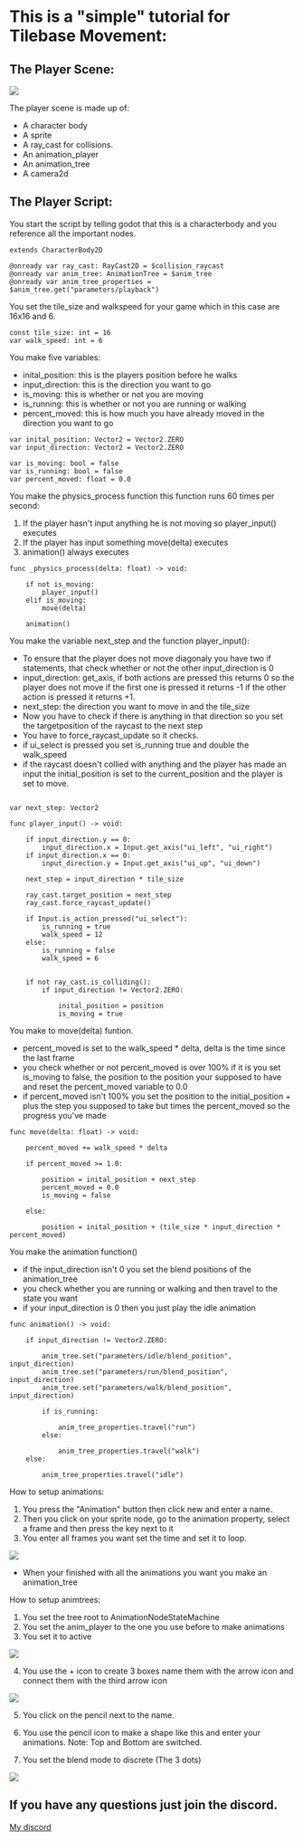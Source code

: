 # This is a "simple" tutorial for Tilebase Movement:


## The Player Scene:


![](/res/player_scn.png)

The player scene is made up of:
- A character body
- A sprite
- A ray_cast for collisions.
- An animation_player
- An animation_tree
- A camera2d


## The Player Script:


You start the script by telling godot that this is a characterbody and you reference all the important nodes.

```
extends CharacterBody2D

@onready var ray_cast: RayCast2D = $collision_raycast
@onready var anim_tree: AnimationTree = $anim_tree
@onready var anim_tree_properties = $anim_tree.get("parameters/playback")
```

You set the tile_size and walkspeed for your game which in this case are 16x16 and 6.

```
const tile_size: int = 16
var walk_speed: int = 6
```

You make five variables:

- inital_position: this is the players position before he walks
- input_direction: this is the direction you want to go
- is_moving: this is whether or not you are moving
- is_running: this is whether or not you are running or walking
- percent_moved: this is how much you have already moved in the direction you want to go


```
var inital_position: Vector2 = Vector2.ZERO
var input_direction: Vector2 = Vector2.ZERO

var is_moving: bool = false
var is_running: bool = false
var percent_moved: float = 0.0
```

You make the physics_process function this function runs 60 times per second:

1. If the player hasn't input anything he is not moving so player_input() executes
2. If the player has input something move(delta) executes
3. animation() always executes

```
func _physics_process(delta: float) -> void:

    if not is_moving: 
        player_input()
    elif is_moving:
        move(delta)
	
	animation()
```

You make the variable next_step and the function player_input():

- To ensure that the player does not move diagonaly you have two if statements, that check whether or not the other input_direction is 0
- input_direction: get_axis, if both actions are pressed this returns 0 so the player does not move if the first one is pressed it returns -1 if the other action is pressed it returns +1.
- next_step: the direction you want to move in and the tile_size
- Now you have to check if there is anything in that direction so you set the targetposition of the raycast to the next step
- You have to force_raycast_update so it checks.
- if ui_select is pressed you set is_running true and double the walk_speed
- if the raycast doesn't collied with anything and the player has made an input the initial_position is set to the current_position and the player is set to move.

```

var next_step: Vector2

func player_input() -> void:
	
	if input_direction.y == 0:
		input_direction.x = Input.get_axis("ui_left", "ui_right")
	if input_direction.x == 0:
		input_direction.y = Input.get_axis("ui_up", "ui_down")
	
	next_step = input_direction * tile_size
	
	ray_cast.target_position = next_step
	ray_cast.force_raycast_update()
	
	if Input.is_action_pressed("ui_select"):
		is_running = true
		walk_speed = 12
	else:
		is_running = false
		walk_speed = 6
	
	
	if not ray_cast.is_colliding():
		if input_direction != Vector2.ZERO:
			
			inital_position = position
			is_moving = true
```

You make to move(delta) funtion.

- percent_moved is set to the walk_speed * delta, delta is the time since the last frame
- you check whether or not percent_moved is over 100% if it is you set is_moving to false, the position to the position your supposed to have and reset the percent_moved variable to 0.0
- if percent_moved isn't 100% you set the position to the initial_position + plus the step you supposed to take but times the percent_moved so the progress you've made

```
func move(delta: float) -> void:
	
	percent_moved += walk_speed * delta
	
	if percent_moved >= 1.0:
		
		position = inital_position + next_step
		percent_moved = 0.0
		is_moving = false
	
	else:
		
		position = inital_position + (tile_size * input_direction * percent_moved)

```

You make the animation function()

- if the input_direction isn't 0 you set the blend positions of the animation_tree
- you check whether you are running or walking and then travel to the state you want
- if your input_direction is 0 then you just play the idle animation

```
func animation() -> void:
	
	if input_direction != Vector2.ZERO:
		
		anim_tree.set("parameters/idle/blend_position", input_direction)
		anim_tree.set("parameters/run/blend_position", input_direction)
		anim_tree.set("parameters/walk/blend_position", input_direction)
		
		if is_running:
			
			anim_tree_properties.travel("run")
		else:
			
			anim_tree_properties.travel("walk")
	else:
		
		anim_tree_properties.travel("idle")
```

How to setup animations:

1. You press the "Animation" button then click new and enter a name.
2. Then you click on your sprite node, go to the animation property, select a frame and then press the key next to it
3. You enter all frames you want set the time and set it to loop.

![](/res/animation.png)

- When your finished with all the animations you want you make an animation_tree


How to setup animtrees:

1. You set the tree root to AnimationNodeStateMachine
2. You set the anim_player to the one you use before to make animations
3. You set it to active

![](/res/animation_4.png)

4. You use the + icon to create 3 boxes name them with the arrow icon and connect them with the third arrow icon

![](/res/animation_2.png)

5. You click on the pencil next to the name.

6. You use the pencil icon to make a shape like this and enter your animations. 
Note: Top and Bottom are switched.
7. You set the blend mode to discrete (The 3 dots)

![](/res/animation_3.png)

## If you have any questions just join the discord.
[My discord](https://discord.gg/pRAdRp9uEv)
